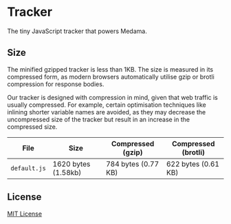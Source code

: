 # Tracker

The tiny JavaScript tracker that powers Medama.

## Size

The minified gzipped tracker is less than 1KB. The size is measured in its compressed form, as modern browsers automatically utilise gzip or brotli compression for response bodies.

Our tracker is designed with compression in mind, given that web traffic is usually compressed. For example, certain optimisation techniques like inlining shorter variable names are avoided, as they may decrease the uncompressed size of the tracker but result in an increase in the compressed size.

| File         | Size                | Compressed (gzip)   | Compressed (brotli) |
| ------------ | ------------------- | ------------------- | ------------------- |
| `default.js` | 1620 bytes (1.58kb) | 784 bytes (0.77 KB) | 622 bytes (0.61 KB) |

## License

[MIT License](LICENSE)
